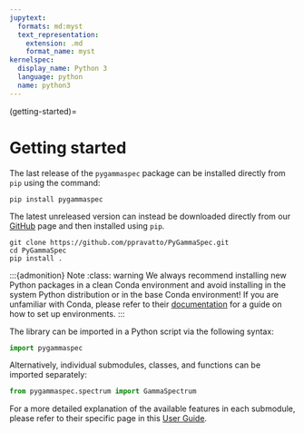 ```yaml
---
jupytext:
  formats: md:myst
  text_representation:
    extension: .md
    format_name: myst
kernelspec:
  display_name: Python 3
  language: python
  name: python3
---
```


(getting-started)=
# Getting started

The last release of the `pygammaspec` package can be installed directly from `pip` using the command:
```
pip install pygammaspec
```

The latest unreleased version can instead be downloaded directly from our [GitHub](https://github.com/ppravatto/PyGammaSpec) page and then installed using `pip`. 

```
git clone https://github.com/ppravatto/PyGammaSpec.git
cd PyGammaSpec
pip install .
```

:::{admonition} Note
:class: warning
We always recommend installing new Python packages in a clean Conda environment and avoid installing in the system Python distribution or in the base Conda environment! If you are unfamiliar with Conda, please refer to their [documentation](https://docs.anaconda.com/free/anaconda/install/index.html) for a guide on how to set up environments.
:::

The library can be imported in a Python script via the following syntax:

```python
import pygammaspec
```

Alternatively, individual submodules, classes, and functions can be imported separately:

```python
from pygammaspec.spectrum import GammaSpectrum
```

For a more detailed explanation of the available features in each submodule, please refer to their specific page in this [User Guide](user-guide).

